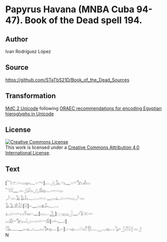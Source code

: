 # Papyrus Havana (MNBA Cuba 94-47). Book of the Dead spell 194.

## Author 

Ivan Rodríguez López

## Source 

https://github.com/STaTbS21D/Book_of_the_Dead_Sources

## Transformation 

[MdC 2 Unicode](https://statbs21d.github.io/mdc2unicode.html) following [ORAEC recommendations for encoding Egyptian hieroglyphs in Unicode](https://github.com/oraec/recommendations-encoding-hieroglyphs)

## License 

<a rel="license" href="http://creativecommons.org/licenses/by/4.0/"><img alt="Creative Commons License" style="border-width:0" src="https://i.creativecommons.org/l/by/4.0/88x31.png" /></a><br />This work is licensed under a <a rel="license" href="http://creativecommons.org/licenses/by/4.0/">Creative Commons Attribution 4.0 International License</a>.

## Text 

<hiero><rubrum>[𓆓𓂧𓏏𓏥𓐍𓆑𓏏𓄭]𓂋𓂻𓅓𓎺𓏤𓏤𓈖𓏏</rubrum>𓎻𓅡𓏤𓀻𓏥<br>
𓆓𓇋𓇋𓈖𓁹𓊨𓇍𓇋𓏭𓂻𓀁𓐍𓂋𓏛𓏏𓏥<br>
𓌳𓁹𓄿𓄿𓄤𓆑𓂋𓏛𓏏𓈖𓏥𓂞𓏏𓏛𓏥𓌳𓁹<br>
𓄿𓄿𓀀𓅷[𓇋𓇋]𓏏𓈖𓏥𓁷𓏤𓄤𓆑𓂋<br>
𓂞𓏏𓏛𓏥𓎃𓏤𓏤𓏤𓏤𓏏𓈖[𓏥𓐛𓊻]𓈉𓈙𓃀𓈖𓏌𓅱𓏴𓏛<br>
𓏥𓀁𓎻𓅡𓏤𓏥𓇋𓈎𓏏𓏛𓏌𓎡𓀁[𓌡𓏤𓂝]<br>
𓇋𓅓𓊃𓈖𓏥𓂞𓊃𓏥𓅜𓐍𓐛[𓊪𓏏]𓇯𓐍𓂋𓇳𓏤𓀭𓄊𓋴𓐛𓇾𓈅𓏤𓐍𓂋𓅬𓃀𓀭𓇋𓋔𓁹𓊨<br>
N<br></hiero>